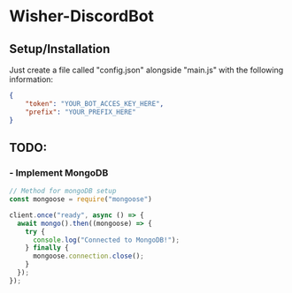 # Wisher-DiscordBot

## Setup/Installation
Just create a file called "config.json" alongside "main.js" with the following information:
```json
{
    "token": "YOUR_BOT_ACCES_KEY_HERE",
    "prefix": "YOUR_PREFIX_HERE"
}
```

## TODO:

### - Implement MongoDB
```js
// Method for mongoDB setup
const mongoose = require("mongoose")

client.once("ready", async () => {
  await mongo().then((mongoose) => {
    try {
      console.log("Connected to MongoDB!");
    } finally {
      mongoose.connection.close();
    }
  });
});
```
